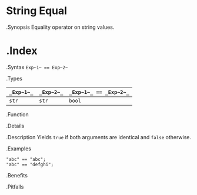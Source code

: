 # String Equal

.Synopsis
Equality operator on string values.

.Index
==

.Syntax
`Exp~1~ == Exp~2~`

.Types


| `_Exp~1~_` | `_Exp~2~_` | `_Exp~1~_ == _Exp~2~_`  |
| --- | --- | --- |
| `str`     |  `str`    | `bool`                |


.Function

.Details

.Description
Yields `true` if both arguments are identical and `false` otherwise.

.Examples
```rascal-shell
"abc" == "abc";
"abc" == "defghi";
```

.Benefits

.Pitfalls

